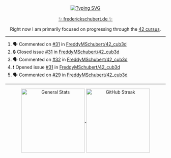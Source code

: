 <div align="center">
  <a href="https://git.io/typing-svg"><img src="https://readme-typing-svg.demolab.com?font=Fira+Code&size=30&pause=1000&color=70A5FD&background=1A1B27&center=true&vCenter=true&repeat=false&random=false&width=435&lines=%F0%9F%91%8B+Hiya%2C+I'm+Freddy!+%F0%9F%96%96" alt="Typing SVG" /></a>
</div>
<br>
<div align="center">
  <a href="https://frederickschubert.de">✨ frederickschubert.de ✨</a>
  
  Right now I am primarily focused on progressing through the <a href="https://github.com/FreddyMSchubert/42_cursus">42 cursus</a>.
</div>

<hr>

<!--START_SECTION:activity-->
1. 🗣 Commented on [#31](https://github.com/FreddyMSchubert/42_cub3d/issues/31#issuecomment-2169155200) in [FreddyMSchubert/42_cub3d](https://github.com/FreddyMSchubert/42_cub3d)
2. 🔒 Closed issue [#31](https://github.com/FreddyMSchubert/42_cub3d/issues/31) in [FreddyMSchubert/42_cub3d](https://github.com/FreddyMSchubert/42_cub3d)
3. 🗣 Commented on [#32](https://github.com/FreddyMSchubert/42_cub3d/issues/32#issuecomment-2167883714) in [FreddyMSchubert/42_cub3d](https://github.com/FreddyMSchubert/42_cub3d)
4. ❗ Opened issue [#31](https://github.com/FreddyMSchubert/42_cub3d/issues/31) in [FreddyMSchubert/42_cub3d](https://github.com/FreddyMSchubert/42_cub3d)
5. 🗣 Commented on [#29](https://github.com/FreddyMSchubert/42_cub3d/issues/29#issuecomment-2167522189) in [FreddyMSchubert/42_cub3d](https://github.com/FreddyMSchubert/42_cub3d)
<!--END_SECTION:activity-->

<hr>

<div align="center">
  <a href="https://github.com/anuraghazra/github-readme-stats">
    <img height=200 align="center" src="https://github-readme-stats.vercel.app/api?username=FreddyMSchubert&show_icons=true&theme=tokyonight" alt="General Stats" />
  </a>
  <a href="https://github.com/anuraghazra/convoychat">
    <img height=200 align="center" src="https://streak-stats.demolab.com?user=FreddyMSchubert&theme=tokyonight&date_format=j%20M%5B%20Y%5D&card_width=320&card_height=200&hide_total_contributions=true" alt="GitHub Streak" />
  </a>
</div>
